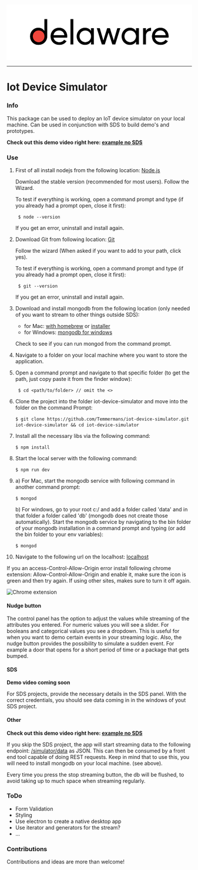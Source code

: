 ![Logo delaware](./readme-images/Logo_delaware_FullColor_digital.png)

____

# Iot Device Simulator

### Info

This package can be used to deploy an IoT device simulator on your local machine. Can be used in conjunction with SDS to build demo's and prototypes.

**Check out this demo video right here: [example no SDS](https://vimeo.com/216167084)**

### Use

1. First of all install nodejs from the following location: [Node.js](https://nodejs.org/en/)

   Download the stable version (recommended for most users). Follow the Wizard.
   
   To test if everything is working, open a command prompt and type (if you already had a prompt open, close it first):
   ```
    $ node --version
   ```
   
   If you get an error, uninstall and install again.
   
2. Download Git from following location: [Git](https://git-scm.com/downloads)

   Follow the wizard (When asked if you want to add to your path, click yes).
   
   To test if everything is working, open a command prompt and type (if you already had a prompt open, close it first):
   ```
    $ git --version
   ```
   If you get an error, uninstall and install again.
   
3. Download and install mongodb from the following location (only needed of you want to stream to other things outside SDS):
    - for Mac: [with homebrew](https://docs.mongodb.com/v3.0/tutorial/install-mongodb-on-os-x/) or [installer](https://www.mongodb.com/download-center#community)
    - for Windows: [mongodb for windows](https://www.mongodb.com/download-center#community)
    
    Check to see if you can run mongod from the command prompt.
   
4. Navigate to a folder on your local machine where you want to store the application.

5. Open a command prompt and navigate to that specific folder (to get the path, just copy paste it from the finder window):
   ```
    $ cd <path/to/folder> // omit the <>
   ```
6. Clone the project into the folder iot-device-simulator and move into the folder on the command Prompt:
    ```
    $ git clone https://github.com/Temmermans/iot-device-simulator.git iot-device-simulator && cd iot-device-simulator
    ```
7. Install all the necessary libs via the following command:
    ```
    $ npm install
    ```
8. Start the local server with the following command:
    ```
    $ npm run dev
    ```
9. a) For Mac, start the mongodb service with following command in another command prompt:
    ```
    $ mongod
    ```
    
    b) For windows, go to your root c:/ and add a folder called 'data' and in that folder a folder called 'db' (mongodb does not create those automatically). Start the mongodb service by navigating to the bin folder of your mongodb installation in a command prompt and typing (or add the bin folder to your env variables):
    ```
    $ mongod
    ```
10. Navigate to the following url on the localhost: [localhost](http://localhost:3000/simulator)


If you an access-Control-Allow-Origin error install following chrome extension: Allow-Control-Allow-Origin and enable it, make sure the icon is green and then try again.
If using other sites, makes sure to turn it off again.

![Chrome extension](./readme-images/chrome-extension.png)

#### Nudge button

The control panel has the option to adjust the values while streaming of the attributes you entered. For numeric values you will see a slider. For booleans and categorical values you see a dropdown. This is useful for when you want to demo certain events in your streaming logic. Also, the nudge button provides the possibility to simulate a sudden event. For example a door that opens for a short period of time or a package that gets bumped. 

#### SDS

**Demo video coming soon**

For SDS projects, provide the necessary details in the SDS panel. With the correct credentials, you should see data coming in in the windows of yout SDS project.

#### Other

**Check out this demo video right here: [example no SDS](https://vimeo.com/216167084)**

If you skip the SDS project, the app will start streaming data to the following endpoint: [/simulator/data](http://localhost:3000/simulator/data) as JSON. This can then be consumed by a front end tool capable of doing REST requests. Keep in mind that to use this, you will need to install mongodb on your local machine. (see above).

Every time you press the stop streaming button, the db will be flushed, to avoid taking up to much space when streaming regularly.

### ToDo

- Form Validation
- Styling
- Use electron to create a native desktop app
- Use iterator and generators for the stream?
- ...

### Contributions

Contributions and ideas are more than welcome!
